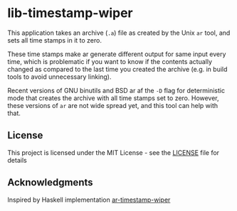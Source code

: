 # lib-timestamp-wiper

This application takes an archive (`.a`) file as created by the Unix `ar` tool, and sets all time stamps in it to zero.

These time stamps make ar generate different output for same input every time, which is problematic if you want to know if the contents actually changed as compared to the last time you created the archive (e.g. in build tools to avoid unnecessary linking).

Recent versions of GNU binutils and BSD ar af the `-D` flag for deterministic mode that creates the archive with all time stamps set to zero. However, these versions of `ar` are not wide spread yet, and this tool can help with that.

## License
This project is licensed under the MIT License - see the [LICENSE](LICENSE) file for details

## Acknowledgments
Inspired by Haskell implementation [ar-timestamp-wiper](https://github.com/nh2/ar-timestamp-wiper)
